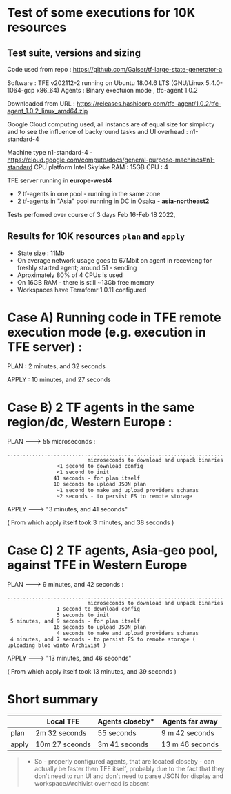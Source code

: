 # Test of some executions for 10K resources

## Test suite, versions and sizing

Code used from repo : https://github.com/Galser/tf-large-state-generator-a

Software : TFE v202112-2 running on  Ubuntu 18.04.6 LTS (GNU/Linux 5.4.0-1064-gcp x86_64)
Agents : Binary exectuion mode , tfc-agent 1.0.2

Downloaded from URL : https://releases.hashicorp.com/tfc-agent/1.0.2/tfc-agent_1.0.2_linux_amd64.zip  

Google Cloud computing used, all instancs are of equal size for simplicty and to see the influence of 
backyround tasks and UI overhead : n1-standard-4 

Machine type n1-standard-4 - https://cloud.google.com/compute/docs/general-purpose-machines#n1-standard
CPU platform Intel Skylake
RAM : 15GB
CPU : 4 

TFE server running in **europe-west4**
 - 2 tf-agents in one pool - running in the same zone
 - 2 tf-agents in "Asia" pool running in DC in Osaka - **asia-northeast2**

Tests perfomed over course of 3 days Feb 16-Feb 18 2022, 


## Results for 10K resources `plan` and `apply`

- State size : 11Mb
- On average network usage goes to 67Mbit on agent in recevieng for freshly started agent; around 51 - sending 
- Aproximately 80% of 4 CPUs is used
- On 16GB RAM - there is still ~13Gb free memory
- Workspaces have Terrafomr 1.0.11 configured


Case A) Running code in TFE remote execution mode (e.g. execution in TFE server) :
==================================================================================

PLAN : 2 minutes, and 32 seconds

APPLY : 10 minutes, and 27 seconds

Case B) 2 TF agents in the same region/dc, Western Europe :
==================================================================================

PLAN  ---> 55 microseconds :

```
......................................................................
				          microseconds to download and unpack binaries
 				<1 second to download config
 				<1 second to init
 			   41 seconds - for plan itself
               10 seconds to upload JSON plan
                ~1 second to make and upload providers schamas   
 				~2 seconds - to persist FS to remote storage
```

APPLY ---> "3 minutes, and 41 seconds"

( From which apply itself took 3 minutes, and 38 seconds )


Case C) 2 TF agents, Asia-geo pool, against TFE in Western Europe
==================================================================================

PLAN ---> 9 minutes, and 42 seconds :

```
......................................................................
				          microseconds to download and unpack binaries
 				1 second to download config
 				5 seconds to init
 5 minutes, and 9 seconds - for plan itself
               16 seconds to upload JSON plan
                4 seconds to make and upload providers schamas   
 4 minutes, and 7 seconds - to persist FS to remote storage ( uploading blob winto Archivist )
```

 APPLY ---> "13 minutes, and 46 seconds"

( From which apply itself took 13 minutes, and 39 seconds )


# Short summary

 |        |     Local TFE    |      Agents closeby*  |   Agents far away   |
 |--------|------------------|-----------------------|---------------------|
 | plan   |    2m 32 seconds |        55 seconds     |    9 m 42 seconds   |
 | apply  |   10m 27 sceonds |     3m 41 seconds     |   13 m 46 seconds   |


  > * So - properly configured agents, that are located closeby - can actually be faster then TFE itself, probably due to the fact that they don't need to run UI  and don't need to parse JSON for display and workspace/Archivist overhead is absent

